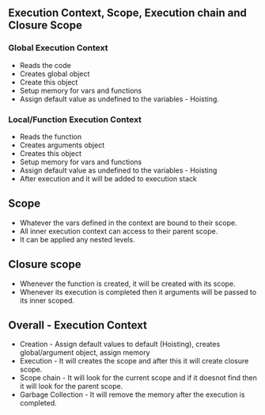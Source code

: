 ## Execution Context, Scope, Execution chain and Closure Scope
   
 ### Global Execution Context
 - Reads the code
 - Creates global object
 - Create this object
 - Setup memory for vars and functions
 - Assign default value as undefined to the variables - Hoisting.
  
  ### Local/Function Execution Context
  - Reads the function
  - Creates arguments object
  - Creates this object
  - Setup memory for vars and functions
  - Assign default value as undefined to the variables - Hoisting
  - After execution and it will be added to execution stack

  ## Scope
  - Whatever the vars defined in the context are bound to their scope.
  - All inner execution context can access to their parent scope.
  - It can be applied any nested levels.

  ## Closure scope
  - Whenever the function is created, it will be created with its scope.
  - Whenever its execution is completed then it arguments will be passed to its inner scoped.

## Overall - Execution Context
  - Creation - Assign default values to default (Hoisting), creates global/argument object, assign memory
  - Execution - It will creates the scope and after this it will create closure scope. 
  - Scope chain - It will look for the current scope and if it doesnot find then it will look for the parent scope.
  - Garbage Collection - It will remove the memory after the execution is completed.
    

